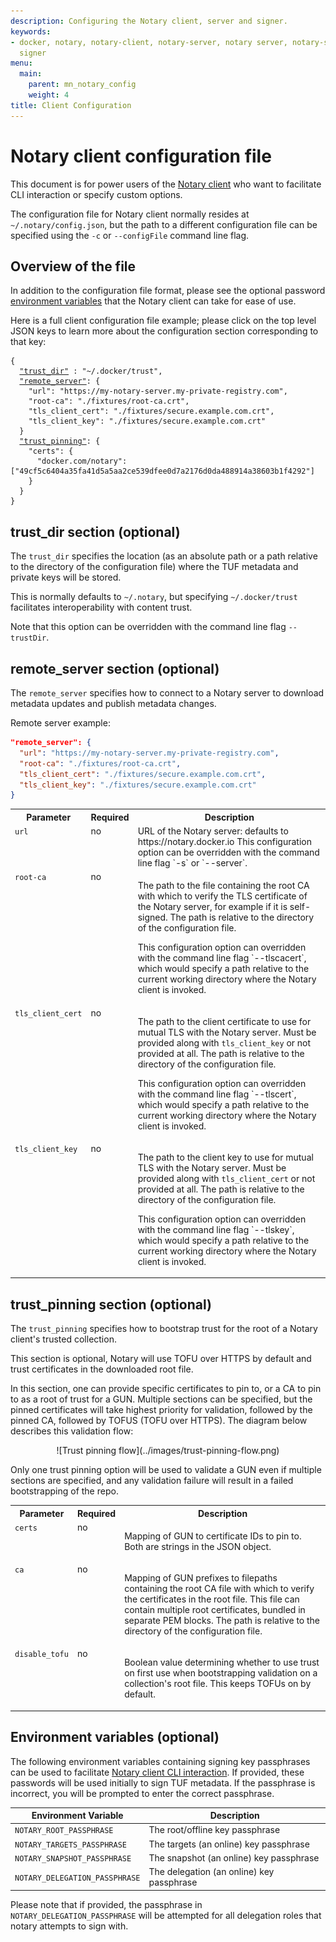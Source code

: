 ```yaml
---
description: Configuring the Notary client, server and signer.
keywords:
- docker, notary, notary-client, notary-server, notary server, notary-signer, notary
  signer
menu:
  main:
    parent: mn_notary_config
    weight: 4
title: Client Configuration
---
```


# Notary client configuration file

This document is for power users of the [Notary client](../advanced_usage.md)
who want to facilitate CLI interaction or specify custom options.

The configuration file for Notary client normally resides at `~/.notary/config.json`,
but the path to a different configuration file can be specified using the
`-c` or `--configFile` command line flag.

## Overview of the file

In addition to the configuration file format, please see the optional password
[environment variables](client-config.md#environment-variables-optional) that the Notary client
can take for ease of use.

Here is a full client configuration file example; please click on the top level
JSON keys to learn more about the configuration section corresponding to that key:


<pre><code class="language-json">{
  <a href="client-config.md#trust_dir-section-optional">"trust_dir"</a> : "~/.docker/trust",
  <a href="client-config.md#remote_server-section-optional">"remote_server"</a>: {
    "url": "https://my-notary-server.my-private-registry.com",
    "root-ca": "./fixtures/root-ca.crt",
    "tls_client_cert": "./fixtures/secure.example.com.crt",
    "tls_client_key": "./fixtures/secure.example.com.crt"
  }
  <a href="client-config.md#trust_pinning-section-optional">"trust_pinning"</a>: {
    "certs": {
      "docker.com/notary": ["49cf5c6404a35fa41d5a5aa2ce539dfee0d7a2176d0da488914a38603b1f4292"]
    }
  }
}
</code></pre>

## trust_dir section (optional)

The `trust_dir` specifies the location (as an absolute path or a path
relative to the directory of the configuration file) where the TUF metadata
and private keys will be stored.

This is normally defaults to `~/.notary`, but specifying `~/.docker/trust`
facilitates interoperability with content trust.

Note that this option can be overridden with the command line flag `--trustDir`.

## remote_server section (optional)

The `remote_server` specifies how to connect to a Notary server to download
metadata updates and publish metadata changes.

Remote server example:

```json
"remote_server": {
  "url": "https://my-notary-server.my-private-registry.com",
  "root-ca": "./fixtures/root-ca.crt",
  "tls_client_cert": "./fixtures/secure.example.com.crt",
  "tls_client_key": "./fixtures/secure.example.com.crt"
}
```

<table>
	<tr>
		<th>Parameter</th>
		<th>Required</th>
		<th>Description</th>
	</tr>
	<tr>
		<td valign="top"><code>url</code></td>
		<td valign="top">no</td>
		<td valign="top">URL of the Notary server: defaults to https://notary.docker.io
			This configuration option can be overridden with the command line flag
			`-s` or `--server`.</td>
	</tr>
	<tr>
		<td valign="top"><code>root-ca</code></td>
		<td valign="top">no</td>
		<td valign="top"><p>The path to the file containing the root CA with which to verify
			the TLS certificate of the Notary server, for example if it is self-signed.
			The path is relative to the directory of the configuration file.</p>
			<p>This configuration option can overridden with the command line flag
			`--tlscacert`, which would specify a path relative to the current working
			directory where the Notary client is invoked.</p></td>
	</tr>
	<tr>
		<td valign="top"><code>tls_client_cert</code></td>
		<td valign="top">no</td>
		<td valign="top"><p>The path to the client certificate to use for mutual TLS with
			the Notary server.  Must be provided along with <code>tls_client_key</code>
			or not provided at all.  The path is relative to the directory of the
			configuration file.</p>
			<p>This configuration option can overridden with the command line flag
			`--tlscert`, which would specify a path relative to the current working
			directory where the Notary client is invoked.</p></td>
	</tr>
	<tr>
		<td valign="top"><code>tls_client_key</code></td>
		<td valign="top">no</td>
		<td valign="top"><p>The path to the client key to use for mutual TLS with
			the Notary server. Must be provided along with <code>tls_client_cert</code>
			or not provided at all.  The path is relative to the directory of the
			configuration file.</p>
			<p>This configuration option can overridden with the command line flag
			`--tlskey`, which would specify a path relative to the current working
			directory where the Notary client is invoked.</p></td>
	</tr>
</table>

## trust_pinning section (optional)

The `trust_pinning` specifies how to bootstrap trust for the root of a
Notary client's trusted collection.

This section is optional, Notary will use TOFU over HTTPS by default and
trust certificates in the downloaded root file.

In this section, one can provide specific certificates to pin to, or a CA
to pin to as a root of trust for a GUN.  Multiple sections can be specified,
but the pinned certificates will take highest priority for validation, followed
by the pinned CA, followed by TOFUS (TOFU over HTTPS).  The diagram below
describes this validation flow:

<center>
![Trust pinning flow](../images/trust-pinning-flow.png)
</center>

Only one trust pinning option will be used to validate a GUN even if multiple
sections are specified, and any validation failure will result in a failed
bootstrapping of the repo.

<table>
	<tr>
		<th>Parameter</th>
		<th>Required</th>
		<th>Description</th>
	</tr>
	<tr>
		<td valign="top"><code>certs</code></td>
		<td valign="top">no</td>
		<td valign="top"><p>Mapping of GUN to certificate IDs to pin to.
		    Both are strings in the JSON object.</p></td>
	</tr>
	<tr>
		<td valign="top"><code>ca</code></td>
		<td valign="top">no</td>
		<td valign="top"><p>Mapping of GUN prefixes to filepaths containing
		    the root CA file with which to verify the certificates in the root file.
		    This file can contain multiple root certificates, bundled in separate
		    PEM blocks.
			The path is relative to the directory of the configuration file.</p></td>
	</tr>
	<tr>
		<td valign="top"><code>disable_tofu</code></td>
		<td valign="top">no</td>
		<td valign="top"><p>Boolean value determining whether to use trust
		    on first use when bootstrapping validation on a collection's
		    root file.  This keeps TOFUs on by default.</p></td>
	</tr>
</table>

## Environment variables (optional)

The following environment variables containing signing key passphrases can
be used to facilitate [Notary client CLI interaction](../advanced_usage.md).
If provided, these passwords will be used initially to sign TUF metadata.
If the passphrase is incorrect, you will be prompted to enter the correct
passphrase.


| Environment Variable          | Description                               |
| ----------------------------- | ----------------------------------------- |
|`NOTARY_ROOT_PASSPHRASE`       | The root/offline key passphrase           |
|`NOTARY_TARGETS_PASSPHRASE`    | The targets (an online) key passphrase    |
|`NOTARY_SNAPSHOT_PASSPHRASE`   | The snapshot (an online) key passphrase   |
|`NOTARY_DELEGATION_PASSPHRASE` | The delegation (an online) key passphrase |


Please note that if provided, the passphrase in `NOTARY_DELEGATION_PASSPHRASE`
will be attempted for all delegation roles that notary attempts to sign with.

